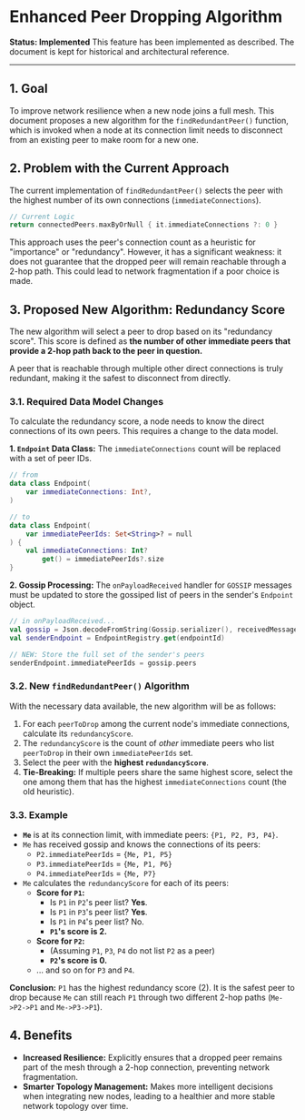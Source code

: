# Enhanced Peer Dropping Algorithm

**Status: Implemented**
This feature has been implemented as described. The document is kept for historical and architectural reference.

---

## 1. Goal

To improve network resilience when a new node joins a full mesh. This document proposes a new
algorithm for the `findRedundantPeer()` function, which is invoked when a node at its connection
limit needs to disconnect from an existing peer to make room for a new one.

## 2. Problem with the Current Approach

The current implementation of `findRedundantPeer()` selects the peer with the highest number of its
own connections (`immediateConnections`).

```kotlin
// Current Logic
return connectedPeers.maxByOrNull { it.immediateConnections ?: 0 }
```

This approach uses the peer's connection count as a heuristic for "importance" or "redundancy".
However, it has a significant weakness: it does not guarantee that the dropped peer will remain
reachable through a 2-hop path. This could lead to network fragmentation if a poor choice is made.

## 3. Proposed New Algorithm: Redundancy Score

The new algorithm will select a peer to drop based on its "redundancy score". This score is defined
as **the number of other immediate peers that provide a 2-hop path back to the peer in question.**

A peer that is reachable through multiple other direct connections is truly redundant, making it the
safest to disconnect from directly.

### 3.1. Required Data Model Changes

To calculate the redundancy score, a node needs to know the direct connections of its own peers.
This requires a change to the data model.

**1. `Endpoint` Data Class:** The `immediateConnections` count will be replaced with a set of peer
IDs.

```kotlin
// from
data class Endpoint(
    var immediateConnections: Int?,
)

// to
data class Endpoint(
    var immediatePeerIds: Set<String>? = null
) {
    val immediateConnections: Int?
        get() = immediatePeerIds?.size
}
```

**2. Gossip Processing:** The `onPayloadReceived` handler for `GOSSIP` messages must be updated to
store the gossiped list of peers in the sender's `Endpoint` object.

```kotlin
// in onPayloadReceived...
val gossip = Json.decodeFromString(Gossip.serializer(), receivedMessage.messageContent!!)
val senderEndpoint = EndpointRegistry.get(endpointId)

// NEW: Store the full set of the sender's peers
senderEndpoint.immediatePeerIds = gossip.peers 
```

### 3.2. New `findRedundantPeer()` Algorithm

With the necessary data available, the new algorithm will be as follows:

1. For each `peerToDrop` among the current node's immediate connections, calculate its
   `redundancyScore`.
2. The `redundancyScore` is the count of *other* immediate peers who list `peerToDrop` in their own
   `immediatePeerIds` set.
3. Select the peer with the **highest `redundancyScore`**.
4. **Tie-Breaking:** If multiple peers share the same highest score, select the one among them that
   has the highest `immediateConnections` count (the old heuristic).

### 3.3. Example

- **`Me`** is at its connection limit, with immediate peers: `{P1, P2, P3, P4}`.
- `Me` has received gossip and knows the connections of its peers:
    - `P2.immediatePeerIds` = `{Me, P1, P5}`
    - `P3.immediatePeerIds` = `{Me, P1, P6}`
    - `P4.immediatePeerIds` = `{Me, P7}`
- `Me` calculates the `redundancyScore` for each of its peers:
    - **Score for `P1`:**
        - Is `P1` in `P2`'s peer list? **Yes**.
        - Is `P1` in `P3`'s peer list? **Yes**.
        - Is `P1` in `P4`'s peer list? No.
        - **`P1`'s score is 2.**
    - **Score for `P2`:**
        - (Assuming `P1`, `P3`, `P4` do not list `P2` as a peer)
        - **`P2`'s score is 0.**
    - ... and so on for `P3` and `P4`.

**Conclusion:** `P1` has the highest redundancy score (2). It is the safest peer to drop because
`Me` can still reach `P1` through two different 2-hop paths (`Me->P2->P1` and `Me->P3->P1`).

## 4. Benefits

- **Increased Resilience:** Explicitly ensures that a dropped peer remains part of the mesh through
  a 2-hop connection, preventing network fragmentation.
- **Smarter Topology Management:** Makes more intelligent decisions when integrating new nodes,
  leading to a healthier and more stable network topology over time.
